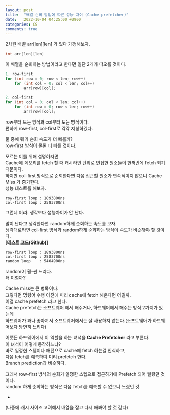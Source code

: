 ```yaml
---
layout: post
title:  "배열 순회 방법에 따른 성능 차이 (Cache prefetcher)"
date:   2022-10-04 04:25:00 +0900
categories: CS
comments: true
---
```

2차원 배열 arr[len][len] 가 있다 가정해보자.  
```c
int arr[len][len]
```
이 배열을 순회하는 방법이라고 한다면 일단 2개가 떠오를 것이다.  
```c
1. row-first
for (int row = 0; row < len; row++)
    for (int col = 0; col < len; col++)
        arr[row][col];

2. col-first
for (int col = 0; col < len; col++)
    for (int row = 0; row < len; row++)
        arr[row][col];
```
row부터 도는 방식과 col부터 도는 방식이다.  
편하게 row-first, col-first로 각각 지칭하겠다.  

둘 중에 뭐가 순회 속도가 더 빠를까?  
row-first 방식이 물론 더 빠를 것이다.  

모르는 이를 위해 설명하자면  
Cache에 메모리를 fetch 할 때 캐시라인 단위로 인접한 원소들이 한꺼번에 fetch 되기 때문이다.  
하지만 col-first 방식으로 순회한다면 다음 접근할 원소가 연속적이지 않으니 Cache Miss 가 증가한다.  
성능 테스트를 해보자.  
```
row-first loop : 1893800ns
col-first loop : 2583700ns
```
그런데 어라. 생각보다 성능차이가 안 난다.  

많이 난다고 생각한다면 random하게 순회하는 속도를 보자.  
생각대로라면 col-first 방식과 random하게 순회하는 방식이 속도가 비슷해야 할 것이다.  
**[[테스트 코드(Github)]](https://github.com/Ria9993/PlayGround/blob/main/Cache%20Prefetch%20Test/Cache%20Prefetch%20Test/main.cpp)**
```
row-first loop : 1893800ns
col-first loop : 2583700ns
random loop    : 5404900ns
```
random이 훨-씬 느리다.  
왜 이럴까?  

Cache miss는 큰 병목이다.  
그렇다면 명령어 수행 이전에 미리 cache에 fetch 해온다면 어떨까.  
이걸 cache prefetch 라고 한다.  
Cache prefetch는 소프트웨어 에서 해주거나, 하드웨어에서 해주는 방식 2가지가 있는데  
하드웨어가 꽤나 좋아져서 소프트웨어에서는 잘 사용하지 않는다.(소프트웨어가 하드웨어보다 당연히 느리다)  

어쨋든 하드웨어에서 이 역할을 하는 녀석을 **Cache Prefetcher** 라고 부른다.  
이 녀석이 어떻게 동작하느냐?  
바로 일정한 스텝이나 패턴으로 cache에 fetch 하는걸 인식하고,  
다음 fetch를 예측하여 미리 prefetch 한다.  
Branch prediction과 비슷하다.  

그래서 row-first 방식의 순회가 일정한 스텝으로 접근하기에 Prefetch 되어 빨랐던 것이다.  
random 하게 순회하는 방식은 다음 fetch를 예측할 수 없으니 느렸던 것.

+
(나중에 캐시 사이즈 고려해서 배열을 잡고 다시 해봐야 할 것 같다)
